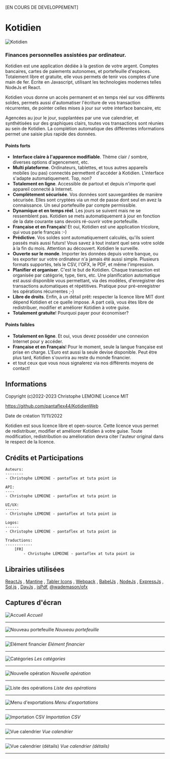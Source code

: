 [EN COURS DE DEVELOPPEMENT]

# Kotidien

![Kotidien](https://a.fsdn.com/allura/p/kotidien/icon?1614505402?&w=90)

### Finances personnelles assistées par ordinateur.

Kotidien est une application dédiée à la gestion de votre argent. Comptes bancaires, cartes de paiements autonomes, et portefeuille d'espèces. Totalement libre et gratuite, elle vous permets de tenir vos comptes d'une main de fer. Écrite en Javascript, utilisant les technologies modernes telles NodeJs et React.

Kotidien vous donne un accès permanent et en temps réel sur vos différents soldes, permets aussi d'automatiser l'écriture de vos transaction récurrentes, de pointer celles mises à jour sur votre interface bancaire, etc

Agencées au jour le jour, supplantées par une vue calendrier, et synthétisées sur des graphiques clairs, toutes vos transactions sont réunies au sein de Kotidien.
La complétion automatique des différentes informations permet une saisie plus rapide des données.

#### Points forts

- **Interface claire à l'apparence modifiable**. Thème clair / sombre, diverses options d'agencement, etc.
- **Multi plateforme**. Ordinateurs, tablettes, et tous autres appareils mobiles (ou pas) connectés permettent d'accéder à Kotidien. L'interface s'adapte automatiquement. Top, non?
- **Totalement en ligne**. Accessible de partout et depuis n'importe quel appareil connecté à Internet.
- **Complètement sécurisée**. Vos données sont sauvegardées de manière sécurisée. Elles sont cryptées via un mot de passe dont seul en avez la connaissance. Un seul portefeuille par compte permissible.
- **Dynamique et en temps réel**. Les jours se suivent mais ne se ressemblent pas. Kotidien se mets automatiquement à jour en fonction de la date courante sans devoirs ré-ouvrir votre portefeuille.
- **Française et en Français**! Et oui, Kotidien est une application tricolore, qui vous parle français :-)
- **Prédictive**. Vos soldes sont automatiquement calculés, qu'ils soient passés mais aussi futurs! Vous savez à tout instant quel sera votre solde à la fin du mois. Attention au découvert. Kotidien le surveille.
- **Ouverte sur le monde**. Importer les données depuis votre banque, ou les exporter sur votre ordinateur n'a jamais été aussi simple. Plusieurs formats supportés, tels le CSV, l'OFX, le PDF, et même l'impression.
- **Planifier et organiser**. C'est le but de Kotidien. Chaque transaction est organisée par catégorie, type, tiers, etc. Une planification automatique est aussi disponible vous permettant, via des modèles, d'enregistrer des transactions automatiques et répétitives. Pratique pour pré-enregistrer les opérations récurrentes ;-)
- **Libre de droits**. Enfin, à un détail prêt: respecter la licence libre MIT dont dépend Kotidien et ce quelle impose. A part celà, vous êtes libre de redistribuer, modifier et améliorer Kotidien à votre guise.
- **Totalement gratuite**! Pourquoi payer pour économiser?

#### Points faibles

- **Totalement en ligne**. Et oui, vous devez posséder une connexion Internet pour y accéder.
- **Française et en Français**! Pour le moment, seule la langue française est prise en charge. L'Euro est aussi la seule devise disponible. Peut être plus tard, Kotidien s'ouvrira au reste du monde financier.
- et tout ceux que vous nous signalerez via nos différents moyens de contact!

## Informations

Copyright (c)2022-2023 Christophe LEMOINE
Licence MIT

https://github.com/pantaflex44/KotidienWeb

Date de création 11/11/2022

Kotidien est sous licence libre et open-source. Cette licence vous permet de redistribuer, modifier et améliorer Kotidien à votre guise. Toute modification, redistribution ou amélioration devra citer l'auteur original dans le respect de la licence.

## Crédits et Participations

    Auteurs: 
    --------
    - Christophe LEMOINE - pantaflex at tuta point io

    API:
    ----
    - Christophe LEMOINE - pantaflex at tuta point io

    UI/UX:
    ------
    - Christophe LEMOINE - pantaflex at tuta point io

    Logos:
    ------
    - Christophe LEMOINE - pantaflex at tuta point io

    Traductions:
    ------------
        [FR]
            - Christophe LEMOINE - pantaflex at tuta point io

## Librairies utilisées

[ReactJs](https://fr.reactjs.org/) , [Mantine](https://mantine.dev/) , [Tabler Icons](https://tabler-icons.io/) , [Webpack](https://webpack.js.org/) , [BabelJs](https://babeljs.io/) , [NodeJs](https://nodejs.org/fr/) , [ExpressJs](https://expressjs.com/fr/) , [Sql.js](https://github.com/sql-js/sql.js/) , [DayJs](https://day.js.org/) , [jsPdf](https://github.com/parallax/jsPDF), [@wademason/ofx](https://github.com/WadeMason/ofx)

## Captures d'écran

![Accueil](./screenshots/screenshot-home.png "Accueil")
*Accueil*

---

![Nouveau portefeuille](./screenshots/screenshot-register.png "Nouveau portefeuille")
*Nouveau portefeuille*

---

![Elément financier](./screenshots/screenshot-wallet.png "Elément financier")
*Elément financier*

---

![Catégories](./screenshots/screenshot-categories.png "Catégories")
*Les catégories*

---

![Nouvelle opération](./screenshots/screenshot-newope.png "Nouvelle opération")
*Nouvelle opération*

---

![Liste des opérations](./screenshots/screenshot-opelist.png "Liste des opérations")
*Liste des opérations*

---

![Menu d'exportations](./screenshots/screenshot-exportmenu.png "Menu d'exportations")
*Menu d'exportations*

---

![Importation CSV](./screenshots/screenshot-csvimport.png "Importation CSV")
*Importation CSV*

---

![Vue calendrier](./screenshots/screenshot-calendarview.png "Vue calendrier")
*Vue calendrier*

---

![Vue calendrier (détails)](./screenshots/screenshot-calendarview-details.png "Vue calendrier (détails)")
*Vue calendrier (détails)*

---
